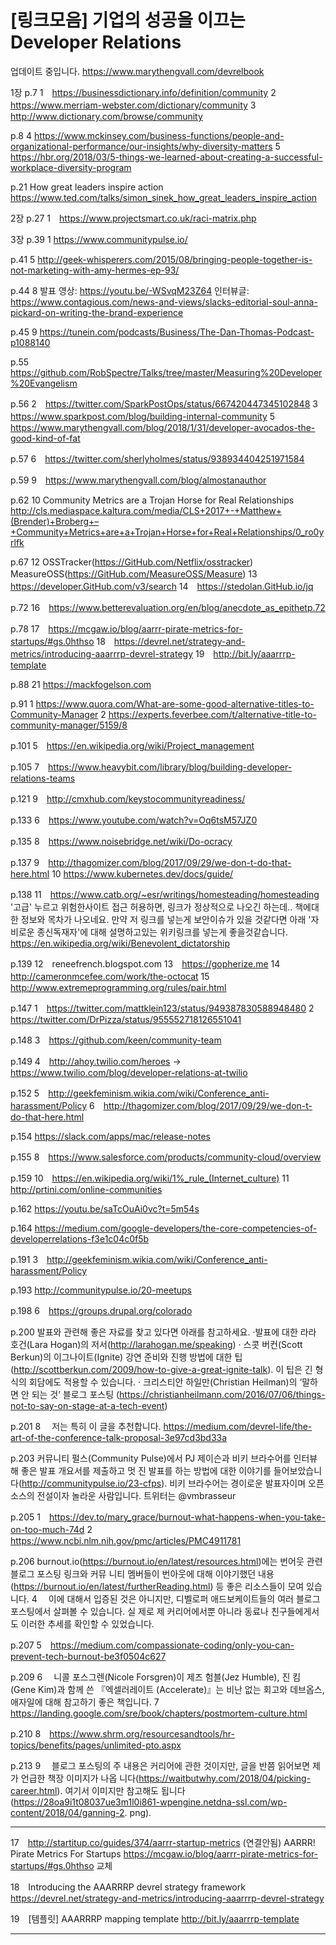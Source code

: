 # [링크모음] 기업의 성공을 이끄는 Developer Relations

업데이트 중입니다.
https://www.marythengvall.com/devrelbook

1장
p.7
1　https://businessdictionary.info/definition/community
2　https://www.merriam-webster.com/dictionary/community
3　http://www.dictionary.com/browse/community

p.8
4 https://www.mckinsey.com/business-functions/people-and-organizational-performance/our-insights/why-diversity-matters
5 https://hbr.org/2018/03/5-things-we-learned-about-creating-a-successful-workplace-diversity-program

p.21
How great leaders inspire action
https://www.ted.com/talks/simon_sinek_how_great_leaders_inspire_action

2장
p.27
1　https://www.projectsmart.co.uk/raci-matrix.php

3장
p.39
1 https://www.communitypulse.io/

p.41
5 http://geek-whisperers.com/2015/08/bringing-people-together-is-not-marketing-with-amy-hermes-ep-93/

p.44
8 발표 영상: https://youtu.be/-WSvqM23Z64
인터뷰글: https://www.contagious.com/news-and-views/slacks-editorial-soul-anna-pickard-on-writing-the-brand-experience

p.45
9 https://tunein.com/podcasts/Business/The-Dan-Thomas-Podcast-p1088140

p.55
https://github.com/RobSpectre/Talks/tree/master/Measuring%20Developer%20Evangelism

p.56
2　https://twitter.com/SparkPostOps/status/667420447345102848
3　https://www.sparkpost.com/blog/building-internal-community
5　https://www.marythengvall.com/blog/2018/1/31/developer-avocados-the-good-kind-of-fat

p.57
6　https://twitter.com/sherlyholmes/status/938934404251971584

p.59
9　https://www.marythengvall.com/blog/almostanauthor

p.62
10 Community Metrics are a Trojan Horse for Real Relationships
http://cls.mediaspace.kaltura.com/media/CLS+2017+-+Matthew+(Brender)+Broberg+–+Community+Metrics+are+a+Trojan+Horse+for+Real+Relationships/0_ro0yrlfk

p.67
12 OSSTracker(https://GitHub.com/Netflix/osstracker)
MeasureOSS(https://GitHub.com/MeasureOSS/Measure)
13　https://developer.GitHub.com/v3/search
14　https://stedolan.GitHub.io/jq

p.72
16　https://www.betterevaluation.org/en/blog/anecdote_as_epithetp.72

p.78
17　https://mcgaw.io/blog/aarrr-pirate-metrics-for-startups/#gs.0hthso
18　https://devrel.net/strategy-and-metrics/introducing-aaarrrp-devrel-strategy
19　http://bit.ly/aaarrrp-template

p.88
21 https://mackfogelson.com

p.91
1 https://www.quora.com/What-are-some-good-alternative-titles-to-Community-Manager
2 https://experts.feverbee.com/t/alternative-title-to-community-manager/5159/8

p.101
5　https://en.wikipedia.org/wiki/Project_management

p.105
7　https://www.heavybit.com/library/blog/building-developer-relations-teams

p.121
9　http://cmxhub.com/keystocommunityreadiness/


p.133
6　https://www.youtube.com/watch?v=Oq6tsM57JZ0

p.135
8　https://www.noisebridge.net/wiki/Do-ocracy

p.137
9　http://thagomizer.com/blog/2017/09/29/we-don-t-do-that-here.html
10 https://www.kubernetes.dev/docs/guide/


p.138
11　https://www.catb.org/~esr/writings/homesteading/homesteading
'고급' 누르고 위험한사이트 접근 허용하면, 링크가 정상적으로 나오긴 하는데.. 책에대한 정보와 목차가 나오네요. 
만약 저 링크를 넣는게 보안이슈가 있을 것같다면 아래 '자비로운 종신독재자'에 대해 설명하고있는 위키링크를 넣는게 좋을것같습니다.
https://en.wikipedia.org/wiki/Benevolent_dictatorship

p.139
12　reneefrench.blogspot.com
13　https://gopherize.me
14　http://cameronmcefee.com/work/the-octocat
15　http://www.extremeprogramming.org/rules/pair.html

p.147
1　https://twitter.com/mattklein123/status/949387830588948480
2　https://twitter.com/DrPizza/status/955552718126551041

p.148
3　https://github.com/keen/community-team

p.149
4　http://ahoy.twilio.com/heroes
-> https://www.twilio.com/blog/developer-relations-at-twilio

p.152
5　http://geekfeminism.wikia.com/wiki/Conference_anti-harassment/Policy
6　http://thagomizer.com/blog/2017/09/29/we-don-t-do-that-here.html

p.154
https://slack.com/apps/mac/release-notes

p.155
8　https://www.salesforce.com/products/community-cloud/overview

p.159
10　https://en.wikipedia.org/wiki/1%_rule_(Internet_culture)
11　http://prtini.com/online-communities

p.162
https://youtu.be/saTcOuAi0vc?t=5m54s

p.164
https://medium.com/google-developers/the-core-competencies-of-developerrelations-f3e1c04c0f5b

p.191
3　http://geekfeminism.wikia.com/wiki/Conference_anti-harassment/Policy

p.193
http://communitypulse.io/20-meetups


p.198
6　https://groups.drupal.org/colorado

p.200
발표와 관련해 좋은 자료를 찾고 있다면 아래를 참고하세요.
·발표에 대한 라라 호건(Lara Hogan)의 저서(http://larahogan.me/speaking)
· 스콧 버컨(Scott Berkun)의 이그나이트(Ignite) 강연 준비와 진행 방법에 대한 팁
(http://scottberkun.com/2009/how-to-give-a-great-ignite-talk).
이 팁은 긴 형식의 회담에도 적용할 수 있습니다.
· 크리스티안 하일만(Christian Heilman)의 ‘말하면 안 되는 것’ 블로그 포스팅
(https://christianheilmann.com/2016/07/06/things-not-to-say-on-stage-at-a-tech-event)

p.201
8　 저는 특히 이 글을 추천합니다.
https://medium.com/devrel-life/the-art-of-the-conference-talk-proposal-3e97cd3bd33a

p.203
커뮤니티 펄스(Community Pulse)에서 PJ 제이슨과 비키 브라수어를 인터뷰해 좋은 발표 개요서를 제출하고 멋
진 발표를 하는 방법에 대한 이야기를 들어보았습니다(http://communitypulse.io/23-cfps). 비키 브라수어는
경이로운 발표자이며 오픈소스의 전설이자 놀라운 사람입니다. 트위터는 @vmbrasseur

p.205
1　https://dev.to/mary_grace/burnout-what-happens-when-you-take-on-too-much-74d
2　https://www.ncbi.nlm.nih.gov/pmc/articles/PMC4911781

p.206
burnout.io(https://burnout.io/en/latest/resources.html)에는 번어웃 관련 블로그 포스팅 링크와 커뮤
니티 멤버들이 번아웃에 대해 이야기했던 내용(https://burnout.io/en/latest/furtherReading.html) 등
좋은 리소스들이 모여 있습니다.
4　 이에 대해서 입증된 것은 아니지만, 디벨로퍼 애드보케이트들의 여러 블로그 포스팅에서 살펴볼 수 있습니다. 실
제로 제 커리어에서뿐 아니라 동료나 친구들에게서도 이러한 추세를 확인할 수 있었습니다.

p.207
5　https://medium.com/compassionate-coding/only-you-can-prevent-tech-burnout-be3f0504c627

p.209
6　 니콜 포스그렌(Nicole Forsgren)이 제즈 험블(Jez Humble), 진 킴(Gene Kim)과 함께 쓴 『엑셀러레이트
(Accelerate)』는 비난 없는 회고와 데브옵스, 애자일에 대해 참고하기 좋은 책입니다.
7　https://landing.google.com/sre/book/chapters/postmortem-culture.html

p.210
8　https://www.shrm.org/resourcesandtools/hr-topics/benefits/pages/unlimited-pto.aspx

p.213
9　 블로그 포스팅의 주 내용은 커리어에 관한 것이지만, 글을 반쯤 읽어보면 제가 언급한 책장 이미지가 나옵
니다(https://waitbutwhy.com/2018/04/picking-career.html). 여기서 이미지만 참고해도 됩니다
(https://28oa9i1t08037ue3m1l0i861-wpengine.netdna-ssl.com/wp-content/2018/04/ganning-2.
png).

----
17　http://startitup.co/guides/374/aarrr-startup-metrics (연결안됨)
AARRR! Pirate Metrics For Startups
https://mcgaw.io/blog/aarrr-pirate-metrics-for-startups/#gs.0hthso 교체

18　Introducing the AAARRRP devrel strategy framework
https://devrel.net/strategy-and-metrics/introducing-aaarrrp-devrel-strategy

19　[템플릿] AAARRRP mapping template
http://bit.ly/aaarrrp-template

---
